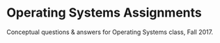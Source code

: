 # Operating Systems Assignments
Conceptual questions &amp; answers for Operating Systems class, Fall 2017.

